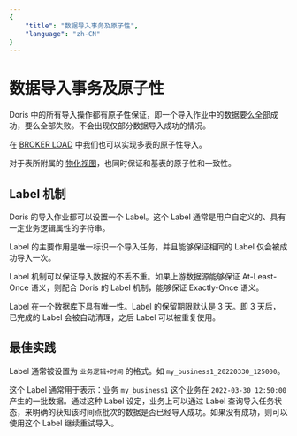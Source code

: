 ```yaml
---
{
    "title": "数据导入事务及原子性",
    "language": "zh-CN"
}
---
```


<!-- 
Licensed to the Apache Software Foundation (ASF) under one
or more contributor license agreements.  See the NOTICE file
distributed with this work for additional information
regarding copyright ownership.  The ASF licenses this file
to you under the Apache License, Version 2.0 (the
"License"); you may not use this file except in compliance
with the License.  You may obtain a copy of the License at

  http://www.apache.org/licenses/LICENSE-2.0

Unless required by applicable law or agreed to in writing,
software distributed under the License is distributed on an
"AS IS" BASIS, WITHOUT WARRANTIES OR CONDITIONS OF ANY
KIND, either express or implied.  See the License for the
specific language governing permissions and limitations
under the License.
-->

# 数据导入事务及原子性

Doris 中的所有导入操作都有原子性保证，即一个导入作业中的数据要么全部成功，要么全部失败。不会出现仅部分数据导入成功的情况。

在 [BROKER LOAD](../../../sql-manual/sql-reference/Data-Manipulation-Statements/Load/BROKER-LOAD) 中我们也可以实现多表的原子性导入。

对于表所附属的 [物化视图](../../../query-acceleration/materialized-view)，也同时保证和基表的原子性和一致性。

## Label 机制

Doris 的导入作业都可以设置一个 Label。这个 Label 通常是用户自定义的、具有一定业务逻辑属性的字符串。

Label 的主要作用是唯一标识一个导入任务，并且能够保证相同的 Label 仅会被成功导入一次。

Label 机制可以保证导入数据的不丢不重。如果上游数据源能够保证 At-Least-Once 语义，则配合 Doris 的 Label 机制，能够保证 Exactly-Once 语义。

Label 在一个数据库下具有唯一性。Label 的保留期限默认是 3 天。即 3 天后，已完成的 Label 会被自动清理，之后 Label 可以被重复使用。

## 最佳实践

Label 通常被设置为 `业务逻辑+时间` 的格式。如 `my_business1_20220330_125000`。

这个 Label 通常用于表示：业务 `my_business1` 这个业务在 `2022-03-30 12:50:00` 产生的一批数据。通过这种 Label 设定，业务上可以通过 Label 查询导入任务状态，来明确的获知该时间点批次的数据是否已经导入成功。如果没有成功，则可以使用这个 Label 继续重试导入。

